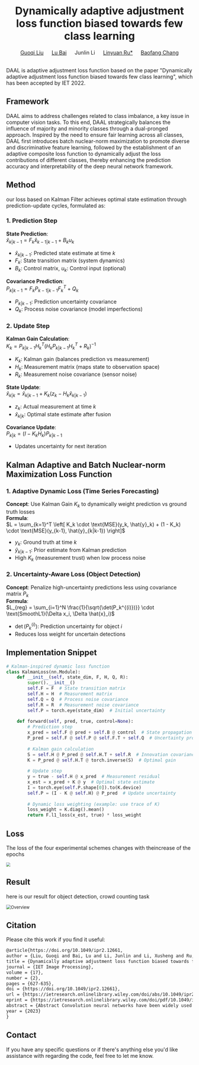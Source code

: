 
<div align="center">
  <div>
    <h1>
        Dynamically adaptive adjustment loss function biased towards few class learning
    </h1>
  </div>
  <div>
      <a href='https://www.htu.edu.cn/cs/2018/0524/c10537a120622/page.htm'>Guoqi Liu</a> &emsp; 
      <a href='https://ietresearch.onlinelibrary.wiley.com/authored-by/Bai/Lu'>Lu Bai</a> &emsp; 
      <a >Junlin Li</a> &emsp;
      <a href='roolenyuan@163.com'>Linyuan Ru*</a> &emsp;
      <a href='https://www.htu.edu.cn/cs/2019/0227/c10537a138434/page.htm'>Baofang Chang</a>
  </div>
  <br/>
</div>

DAAL is  adaptive adjustment loss function based on the paper "Dynamically adaptive adjustment loss function biased towards few class learning", which has been accepted by IET 2022.

 

## Framework

DAAL aims to address challenges related to class imbalance, a key issue in computer vision tasks.  To this end, DAAL strategically balances the influence of majority and minority classes through a dual-pronged approach.  Inspired by the need to ensure fair learning across all classes, DAAL first introduces batch nuclear-norm maximization to promote diverse and discriminative feature learning, followed by the establishment of an adaptive composite loss function to dynamically adjust the loss contributions of different classes, thereby enhancing the prediction accuracy and interpretability of the deep neural network framework.

## Method
our loss based on Kalman Filter achieves optimal state estimation through prediction-update cycles, formulated as:
 
### 1. Prediction Step
**State Prediction**:  
$\hat{x}_{k|k-1} = F_k \hat{x}_{k-1|k-1} + B_k u_k$  
- $\hat{x}_{k|k-1}$: Predicted state estimate at time $k$  
- $F_k$: State transition matrix (system dynamics)  
- $B_k$: Control matrix, $u_k$: Control input (optional)
 
**Covariance Prediction**:  
$P_{k|k-1} = F_k P_{k-1|k-1} F_k^T + Q_k$  
- $P_{k|k-1}$: Prediction uncertainty covariance  
- $Q_k$: Process noise covariance (model imperfections)
 
### 2. Update Step
**Kalman Gain Calculation**:  
$K_k = P_{k|k-1} H_k^T (H_k P_{k|k-1} H_k^T + R_k)^{-1}$  
- $K_k$: Kalman gain (balances prediction vs measurement)  
- $H_k$: Measurement matrix (maps state to observation space)  
- $R_k$: Measurement noise covariance (sensor noise)
 
**State Update**:  
$\hat{x}_{k|k} = \hat{x}_{k|k-1} + K_k (z_k - H_k \hat{x}_{k|k-1})$  
- $z_k$: Actual measurement at time $k$  
- $\hat{x}_{k|k}$: Optimal state estimate after fusion
 
**Covariance Update**:  
$P_{k|k} = (I - K_k H_k) P_{k|k-1}$  
- Updates uncertainty for next iteration
 
## Kalman Adaptive and Batch Nuclear-norm Maximization Loss Function
 
### 1. Adaptive Dynamic Loss (Time Series Forecasting)
**Concept**: Use Kalman Gain $K_k$ to dynamically weight prediction vs ground truth losses  
**Formula**:  
$L = \sum_{k=1}^T \left[ K_k \cdot \text{MSE}(y_k, \hat{y}_k) + (1 - K_k) \cdot \text{MSE}(y_{k-1}, \hat{y}_{k|k-1}) \right]$  
- $y_k$: Ground truth at time $k$  
- $\hat{y}_{k|k-1}$: Prior estimate from Kalman prediction  
- High $K_k$ (measurement trust) when low process noise
 
### 2. Uncertainty-Aware Loss (Object Detection)
**Concept**: Penalize high-uncertainty predictions less using covariance matrix $P_k$  
**Formula**:  
$L_{reg} = \sum_{i=1}^N \frac{1}{\sqrt{\det(P_k^{(i)})}} \cdot \text{SmoothL1}(\Delta x_i, \Delta \hat{x}_i)$  
- $\det(P_k^{(i)})$: Prediction uncertainty for object $i$  
- Reduces loss weight for uncertain detections
 
## Implementation Snippet
```python
# Kalman-inspired dynamic loss function
class KalmanLoss(nn.Module):
    def __init__(self, state_dim, F, H, Q, R):
        super().__init__()
        self.F = F  # State transition matrix
        self.H = H  # Measurement matrix
        self.Q = Q  # Process noise covariance
        self.R = R  # Measurement noise covariance
        self.P = torch.eye(state_dim)  # Initial uncertainty
 
    def forward(self, pred, true, control=None):
        # Prediction step
        x_pred = self.F @ pred + self.B @ control  # State propagation
        P_pred = self.F @ self.P @ self.F.T + self.Q  # Uncertainty propagation
 
        # Kalman gain calculation
        S = self.H @ P_pred @ self.H.T + self.R  # Innovation covariance
        K = P_pred @ self.H.T @ torch.inverse(S)  # Optimal gain
 
        # Update step
        y = true - self.H @ x_pred  # Measurement residual
        x_est = x_pred + K @ y  # Optimal state estimate
        I = torch.eye(self.P.shape[0]).to(K.device)
        self.P = (I - K @ self.H) @ P_pred  # Update uncertainty
 
        # Dynamic loss weighting (example: use trace of K)
        loss_weight = K.diag().mean()
        return F.l1_loss(x_est, true) * loss_weight
```
## Loss   

The loss of the four experimental schemes changes with theincrease of the epochs

<img src="C:\Users\dell\Desktop\image\loss.png" style="zoom: 67%;" />

## Result 

here is our result for object detection, crowd counting task

<img src="C:\Users\dell\Desktop\image\Result.png" alt="Overview" style="zoom:80%;" />



## Citation

Please cite this work if you find it useful:

```latex
@article{https://doi.org/10.1049/ipr2.12661,
author = {Liu, Guoqi and Bai, Lu and Li, Junlin and Li, Xusheng and Ru, Linyuan and Chang, Baofang},
title = {Dynamically adaptive adjustment loss function biased towards few-class learning},
journal = {IET Image Processing},
volume = {17},
number = {2},
pages = {627-635},
doi = {https://doi.org/10.1049/ipr2.12661},
url = {https://ietresearch.onlinelibrary.wiley.com/doi/abs/10.1049/ipr2.12661},
eprint = {https://ietresearch.onlinelibrary.wiley.com/doi/pdf/10.1049/ipr2.12661},
abstract = {Abstract Convolution neural networks have been widely used in the field of computer vision, which effectively solve practical problems. However, the loss function with fixed parameters will affect the training efficiency and even lead to poor prediction accuracy. In particular, when there is a class imbalance in the data, the final result tends to favor the large-class. In detection and recognition problems, the large-class will dominate due to its quantitative advantage, and the features of few-class can be not fully learned. In order to learn few-class, batch nuclear-norm maximization is introduced to the deep neural networks, and the mechanism of the adaptive composite loss function is established to increase the diversity of the network and thus improve the accuracy of prediction. The proposed loss function is added to the crowd counting, and verified on ShanghaiTech and UCF\_CC\_50 datasets. Experimental results show that the proposed loss function improves the prediction accuracy and convergence speed of deep neural networks.},
year = {2023}
}
```

## Contact

If you have any specific questions or if there's anything else you'd like assistance with regarding the code, feel free to let me know. 
